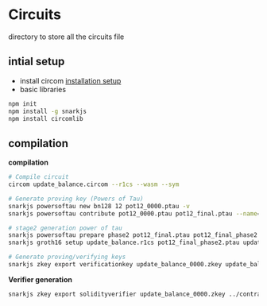 # Circuits 
directory to store all the circuits file 

## intial setup
- install circom [installation setup](https://docs.circom.io/getting-started/installation/)
- basic libraries
```bash
npm init
npm install -g snarkjs
npm install circomlib
```

## compilation 
**compilation**
```bash 
# Compile circuit
circom update_balance.circom --r1cs --wasm --sym

# Generate proving key (Powers of Tau)
snarkjs powersoftau new bn128 12 pot12_0000.ptau -v
snarkjs powersoftau contribute pot12_0000.ptau pot12_final.ptau --name="First contribution"

# stage2 generation power of tau
snarkjs powersoftau prepare phase2 pot12_final.ptau pot12_final_phase2.ptau
snarkjs groth16 setup update_balance.r1cs pot12_final_phase2.ptau update_balance_0000.zkey

# Generate proving/verifying keys
snarkjs zkey export verificationkey update_balance_0000.zkey update_balance.vkey.json
```
**Verifier generation**
```bash
snarkjs zkey export solidityverifier update_balance_0000.zkey ../contract/contracts/Verifier.sol
```

